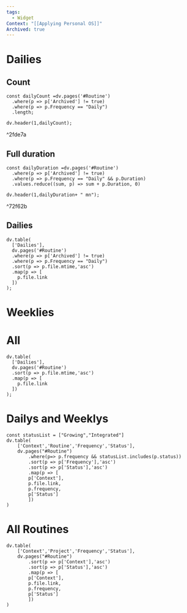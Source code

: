 ```yaml
---
tags:
  - Widget
Context: "[[Applying Personal OS]]"
Archived: true
---
```


# Dailies

## Count

```dataviewjs
const dailyCount =dv.pages('#Routine')
  .where(p => p['Archived'] != true)
  .where(p => p.Frequency == "Daily")
  .length;

dv.header(1,dailyCount);
```

^2fde7a

## Full duration
```dataviewjs
const dailyDuration =dv.pages('#Routine')
  .where(p => p['Archived'] != true)
  .where(p => p.Frequency == "Daily" && p.Duration)
  .values.reduce((sum, p) => sum + p.Duration, 0)

dv.header(1,dailyDuration+ " mn");
```

^72f62b

## Dailies
```dataviewjs
dv.table( 
  ['Dailies'],
  dv.pages('#Routine')
  .where(p => p['Archived'] != true)
  .where(p => p.Frequency == "Daily")
  .sort(p => p.file.mtime,'asc')
  .map(p => [
    p.file.link
  ])
);
```

# Weeklies


# All

```dataviewjs
dv.table( 
  ['Dailies'],
  dv.pages('#Routine')
  .sort(p => p.file.mtime,'asc')
  .map(p => [
    p.file.link
  ])
);
```


# Dailys and Weeklys

```dataviewjs 
const statusList = ["Growing","Integrated"]
dv.table( 
	['Context','Routine','Frequency','Status'],
	dv.pages("#Routine")
		.where(p=> p.frequency && statusList.includes(p.status))
		.sort(p => p['Frequency'],'asc')
		.sort(p => p['Status'],'asc')
		.map(p => [
		p['Context'],
		p.file.link,
		p.frequency,
		p['Status']
		])
)
```

# All Routines
```dataviewjs 
dv.table( 
	['Context','Project','Frequency','Status'],
	dv.pages("#Routine")
		.sort(p => p['Context'],'asc')
		.sort(p => p['Status'],'asc')
		.map(p => [
		p['Context'],
		p.file.link,
		p.frequency,
		p['Status']
		])
)
```

